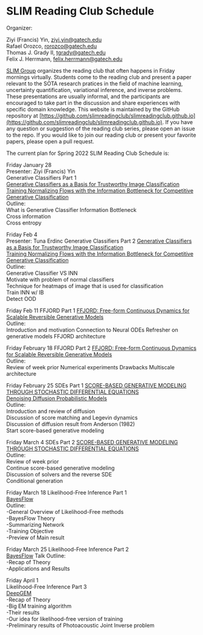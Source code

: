 # SLIM Reading Club Schedule

Organizer:

Ziyi (Francis) Yin, ziyi.yin@gatech.edu    
Rafael Orozco, rorozco@gatech.edu    
Thomas J. Grady II, tgrady@gatech.edu    
Felix J. Herrmann, felix.herrmann@gatech.edu    

[SLIM Group](https://slim.gatech.edu/) organizes the reading club that often happens in Friday mornings virtually. Students come to the reading club and present a paper relevant to the SOTA research pratices in the field of machine learning, uncertainty quantification, variational inference, and inverse problems. These presentations are usually informal, and the participants are encouraged to take part in the discussion and share experiences with specific domain knowledge. This website is maintained by the GitHub repository at [https://github.com/slimreadingclub/slimreadingclub.github.io](https://github.com/slimreadingclub/slimreadingclub.github.io). If you have any question or suggestion of the reading club series, please open an issue to the repo. If you would like to join our reading club or present your favorite papers, please open a pull request.

The current plan for Spring 2022 SLIM Reading Club Schedule is:

Friday January 28     
Presenter: Ziyi (Francis) Yin      
Generative Classifiers Part 1   
[Generative Classifiers as a Basis for Trustworthy Image Classification](https://arxiv.org/pdf/2007.15036.pdf)          
[Training Normalizing Flows with the Information Bottleneck for Competitive Generative Classification](https://arxiv.org/pdf/2001.06448.pdf)     
Outline:    
What is Generative Classifier
Information Bottleneck     
Cross information     
Cross entropy     
 
Friday Feb 4         
Presenter: Tuna Erdinc
Generative Classifiers Part 2
[Generative Classifiers as a Basis for Trustworthy Image Classification](https://arxiv.org/pdf/2007.15036.pdf)     
[Training Normalizing Flows with the Information Bottleneck for Competitive Generative Classification](https://arxiv.org/pdf/2001.06448.pdf)     
Outline:    
Generative Classifier VS INN      
Motivate with problem of normal classifiers      
Technique for heatmaps of image that is used for classification      
Train INN w/ IB      
Detect OOD     

Friday Feb 11
FFJORD Part 1
[FFJORD: Free-form Continuous Dynamics for Scalable Reversible Generative Models](https://arxiv.org/pdf/1810.01367.pdf)     
Outline:    
Introduction and motivation
Connection to Neural ODEs
Refresher on generative models
FFJORD architecture

Friday February 18
FFJORD Part 2
[FFJORD: Free-form Continuous Dynamics for Scalable Reversible Generative Models](https://arxiv.org/pdf/1810.01367.pdf)     
Outline:    
Review of week prior
Numerical experiments
Drawbacks
Multiscale architecture

Friday February 25
SDEs Part 1
[SCORE-BASED GENERATIVE MODELING THROUGH STOCHASTIC DIFFERENTIAL EQUATIONS](https://arxiv.org/pdf/2011.13456.pdf)    
[Denoising Diffusion Probabilistic Models](https://arxiv.org/pdf/2006.11239v1.pdf)    
Outline:    
Introduction and review of diffusion   
Discussion of score matching and Legevin dynamics     
Discussion of diffusion result from Anderson (1982)     
Start score-based generative modeling      

Friday March 4
SDEs Part 2
[SCORE-BASED GENERATIVE MODELING THROUGH STOCHASTIC DIFFERENTIAL EQUATIONS](https://arxiv.org/pdf/2011.13456.pdf)   
Outline:     
Review of week prior      
Continue score-based generative modeling      
Discussion of solvers and the reverse SDE      
Conditional generation

Friday March 18 
Likelihood-Free Inference Part 1      
[BayesFlow](https://arxiv.org/pdf/2003.06281.pdf)      
Outline:     
-General Overview of Likelihood-Free methods      
-BayesFlow Theory      
-Summarizing Network      
-Training Objective      
-Preview of Main result      
	
Friday March 25 
Likelihood-Free Inference Part 2      
[BayesFlow](https://arxiv.org/pdf/2003.06281.pdf) 
Talk Outline:      
-Recap of Theory     
-Applications and Results     

Friday April 1      
Likelihood-Free Inference Part 3     
[DeepGEM](https://proceedings.neurips.cc/paper/2021/file/606c90a06173d69682feb83037a68fec-Paper.pdf)          
-Recap of Theory    
-Big EM training algorithm     
-Their results      
-Our idea for likelihood-free version of training      
-Preliminary results of Photoacoustic Joint Inverse problem         

